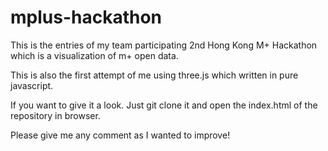 # mplus-hackathon

This is the entries of my team participating 2nd Hong Kong M+ Hackathon which is a visualization of m+ open data.

This is also the first attempt of me using three.js which written in pure javascript. 

If you want to give it a look. Just git clone it and open the index.html of the repository in browser.

Please give me any comment as I wanted to improve!  

